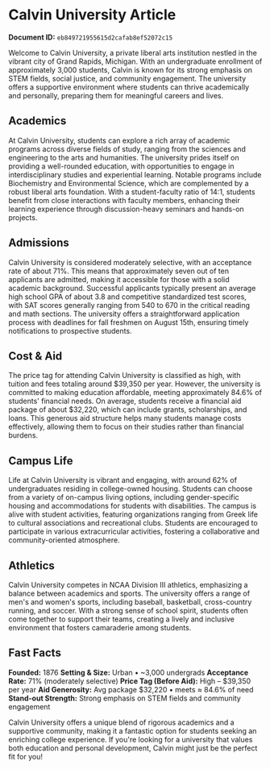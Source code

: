 # Calvin University Article

**Document ID:** `eb849721955615d2cafab8ef52072c15`

Welcome to Calvin University, a private liberal arts institution nestled in the vibrant city of Grand Rapids, Michigan. With an undergraduate enrollment of approximately 3,000 students, Calvin is known for its strong emphasis on STEM fields, social justice, and community engagement. The university offers a supportive environment where students can thrive academically and personally, preparing them for meaningful careers and lives.

## Academics
At Calvin University, students can explore a rich array of academic programs across diverse fields of study, ranging from the sciences and engineering to the arts and humanities. The university prides itself on providing a well-rounded education, with opportunities to engage in interdisciplinary studies and experiential learning. Notable programs include Biochemistry and Environmental Science, which are complemented by a robust liberal arts foundation. With a student-faculty ratio of 14:1, students benefit from close interactions with faculty members, enhancing their learning experience through discussion-heavy seminars and hands-on projects.

## Admissions
Calvin University is considered moderately selective, with an acceptance rate of about 71%. This means that approximately seven out of ten applicants are admitted, making it accessible for those with a solid academic background. Successful applicants typically present an average high school GPA of about 3.8 and competitive standardized test scores, with SAT scores generally ranging from 540 to 670 in the critical reading and math sections. The university offers a straightforward application process with deadlines for fall freshmen on August 15th, ensuring timely notifications to prospective students.

## Cost & Aid
The price tag for attending Calvin University is classified as high, with tuition and fees totaling around $39,350 per year. However, the university is committed to making education affordable, meeting approximately 84.6% of students' financial needs. On average, students receive a financial aid package of about $32,220, which can include grants, scholarships, and loans. This generous aid structure helps many students manage costs effectively, allowing them to focus on their studies rather than financial burdens.

## Campus Life
Life at Calvin University is vibrant and engaging, with around 62% of undergraduates residing in college-owned housing. Students can choose from a variety of on-campus living options, including gender-specific housing and accommodations for students with disabilities. The campus is alive with student activities, featuring organizations ranging from Greek life to cultural associations and recreational clubs. Students are encouraged to participate in various extracurricular activities, fostering a collaborative and community-oriented atmosphere.

## Athletics
Calvin University competes in NCAA Division III athletics, emphasizing a balance between academics and sports. The university offers a range of men's and women's sports, including baseball, basketball, cross-country running, and soccer. With a strong sense of school spirit, students often come together to support their teams, creating a lively and inclusive environment that fosters camaraderie among students.

## Fast Facts
**Founded:** 1876
**Setting & Size:** Urban • ~3,000 undergrads
**Acceptance Rate:** 71% (moderately selective)
**Price Tag (Before Aid):** High – $39,350 per year
**Aid Generosity:** Avg package $32,220 • meets ≈ 84.6% of need
**Stand-out Strength:** Strong emphasis on STEM fields and community engagement

Calvin University offers a unique blend of rigorous academics and a supportive community, making it a fantastic option for students seeking an enriching college experience. If you're looking for a university that values both education and personal development, Calvin might just be the perfect fit for you!
